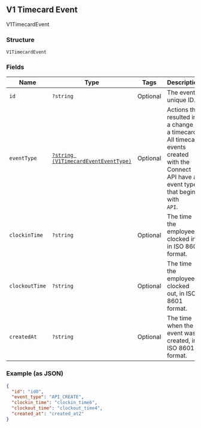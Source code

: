 ## V1 Timecard Event

V1TimecardEvent

### Structure

`V1TimecardEvent`

### Fields

| Name | Type | Tags | Description | Getter | Setter |
|  --- | --- | --- | --- | --- | --- |
| `id` | `?string` | Optional | The event's unique ID. | getId(): ?string | setId(?string id): void |
| `eventType` | [`?string (V1TimecardEventEventType)`](/doc/models/v1-timecard-event-event-type.md) | Optional | Actions that resulted in a change to a timecard. All timecard<br>events created with the Connect API have an event type that begins with<br>`API`. | getEventType(): ?string | setEventType(?string eventType): void |
| `clockinTime` | `?string` | Optional | The time the employee clocked in, in ISO 8601 format. | getClockinTime(): ?string | setClockinTime(?string clockinTime): void |
| `clockoutTime` | `?string` | Optional | The time the employee clocked out, in ISO 8601 format. | getClockoutTime(): ?string | setClockoutTime(?string clockoutTime): void |
| `createdAt` | `?string` | Optional | The time when the event was created, in ISO 8601 format. | getCreatedAt(): ?string | setCreatedAt(?string createdAt): void |

### Example (as JSON)

```json
{
  "id": "id0",
  "event_type": "API_CREATE",
  "clockin_time": "clockin_time6",
  "clockout_time": "clockout_time4",
  "created_at": "created_at2"
}
```

